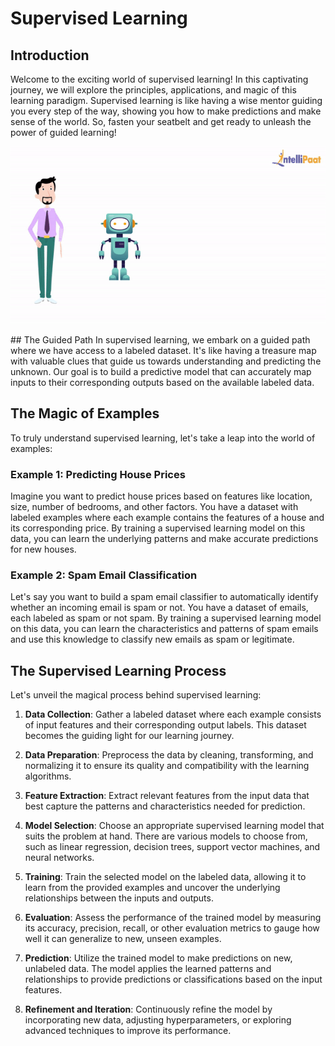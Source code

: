 
# Supervised Learning

## Introduction
Welcome to the exciting world of supervised learning! In this captivating journey, we will explore the principles, applications, and magic of this learning paradigm. Supervised learning is like having a wise mentor guiding you every step of the way, showing you how to make predictions and make sense of the world. So, fasten your seatbelt and get ready to unleash the power of guided learning!
<p align="center"><img src="https://github.com/nagensk9/INDE577_ML/blob/main/Images/supervised_learning.gif" ></p>
## The Guided Path
In supervised learning, we embark on a guided path where we have access to a labeled dataset. It's like having a treasure map with valuable clues that guide us towards understanding and predicting the unknown. Our goal is to build a predictive model that can accurately map inputs to their corresponding outputs based on the available labeled data.

## The Magic of Examples
To truly understand supervised learning, let's take a leap into the world of examples:

### Example 1: Predicting House Prices
Imagine you want to predict house prices based on features like location, size, number of bedrooms, and other factors. You have a dataset with labeled examples where each example contains the features of a house and its corresponding price. By training a supervised learning model on this data, you can learn the underlying patterns and make accurate predictions for new houses.

### Example 2: Spam Email Classification
Let's say you want to build a spam email classifier to automatically identify whether an incoming email is spam or not. You have a dataset of emails, each labeled as spam or not spam. By training a supervised learning model on this data, you can learn the characteristics and patterns of spam emails and use this knowledge to classify new emails as spam or legitimate.

## The Supervised Learning Process
Let's unveil the magical process behind supervised learning:

1. **Data Collection**: Gather a labeled dataset where each example consists of input features and their corresponding output labels. This dataset becomes the guiding light for our learning journey.

2. **Data Preparation**: Preprocess the data by cleaning, transforming, and normalizing it to ensure its quality and compatibility with the learning algorithms.

3. **Feature Extraction**: Extract relevant features from the input data that best capture the patterns and characteristics needed for prediction.

4. **Model Selection**: Choose an appropriate supervised learning model that suits the problem at hand. There are various models to choose from, such as linear regression, decision trees, support vector machines, and neural networks.

5. **Training**: Train the selected model on the labeled data, allowing it to learn from the provided examples and uncover the underlying relationships between the inputs and outputs.

6. **Evaluation**: Assess the performance of the trained model by measuring its accuracy, precision, recall, or other evaluation metrics to gauge how well it can generalize to new, unseen examples.

7. **Prediction**: Utilize the trained model to make predictions on new, unlabeled data. The model applies the learned patterns and relationships to provide predictions or classifications based on the input features.

8. **Refinement and Iteration**: Continuously refine the model by incorporating new data, adjusting hyperparameters, or exploring advanced techniques to improve its performance.

